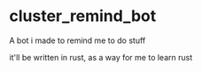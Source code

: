 # cluster_remind_bot
A bot i made to remind me to do stuff

it'll be written in rust, as a way for me to learn rust
